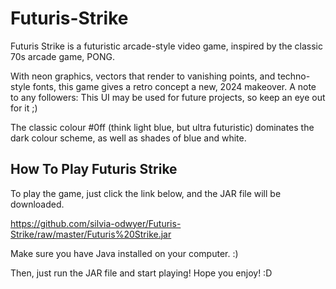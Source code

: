 # Futuris-Strike
Futuris Strike is a futuristic arcade-style video game, inspired by the classic 70s arcade game, PONG. 

With neon graphics, vectors that render to vanishing points, and techno-style fonts, this game gives a retro concept a new, 2024 makeover. A note to any followers: This UI may be used for future projects, so keep an eye out for it ;)

The classic colour #0ff (think light blue, but ultra futuristic) dominates the dark colour scheme, as well as shades of blue and white. 

## How To Play Futuris Strike
To play the game, just click the link below, and the JAR file will be downloaded.

https://github.com/silvia-odwyer/Futuris-Strike/raw/master/Futuris%20Strike.jar

Make sure you have Java installed on your computer. :)

Then, just run the JAR file and start playing!
Hope you enjoy! :D
